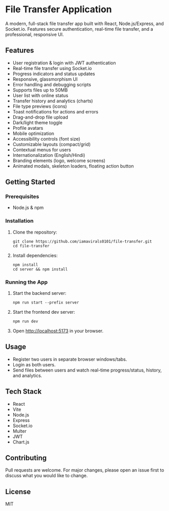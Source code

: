 # File Transfer Application

A modern, full-stack file transfer app built with React, Node.js/Express, and Socket.io. Features secure authentication, real-time file transfer, and a professional, responsive UI.

## Features
- User registration & login with JWT authentication
- Real-time file transfer using Socket.io
- Progress indicators and status updates
- Responsive, glassmorphism UI
- Error handling and debugging scripts
- Supports files up to 50MB
- User list with online status
- Transfer history and analytics (charts)
- File type previews (icons)
- Toast notifications for actions and errors
- Drag-and-drop file upload
- Dark/light theme toggle
- Profile avatars
- Mobile optimization
- Accessibility controls (font size)
- Customizable layouts (compact/grid)
- Contextual menus for users
- Internationalization (English/Hindi)
- Branding elements (logo, welcome screens)
- Animated modals, skeleton loaders, floating action button

## Getting Started

### Prerequisites
- Node.js & npm

### Installation
1. Clone the repository:
   ```
   git clone https://github.com/iamavirals0101/file-transfer.git
   cd file-transfer
   ```
2. Install dependencies:
   ```
   npm install
   cd server && npm install
   ```

### Running the App
1. Start the backend server:
   ```
   npm run start --prefix server
   ```
2. Start the frontend dev server:
   ```
   npm run dev
   ```
3. Open [http://localhost:5173](http://localhost:5173) in your browser.




## Usage
- Register two users in separate browser windows/tabs.
- Login as both users.
- Send files between users and watch real-time progress/status, history, and analytics.

## Tech Stack
- React
- Vite
- Node.js
- Express
- Socket.io
- Multer
- JWT
- Chart.js

## Contributing
Pull requests are welcome. For major changes, please open an issue first to discuss what you would like to change.

## License
MIT
